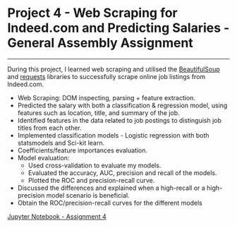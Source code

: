# Project 4 - Web Scraping for Indeed.com and Predicting Salaries - General Assembly Assignment

- - - - 

During this project, I learned web scraping and utilised the [BeautifulSoup](https://www.crummy.com/software/BeautifulSoup/bs4/doc/) and [requests](https://2.python-requests.org/en/master/) libraries to successfully scrape online job listings from Indeed.com.

* Web Scraping: DOM inspecting, parsing + feature extraction. 
* Predicted the salary with both a classification & regression model, using features such as location, title, and summary of the job. 
* Identified features in the data related to job postings to distinguish job titles from each other.
* Implemented classification models - Logistic regression with both statsmodels and Sci-kit learn.
* Coefficients/feature importances evaluation. 
* Model evaluation:
  * Used cross-validation to evaluate my models.
  * Evaluated the accuracy, AUC, precision and recall of the models. 
  * Plotted the ROC and precision-recall curve.
* Discussed the differences and explained when a high-recall or a high-precision model scenario is beneficial.
* Obtain the ROC/precision-recall curves for the different models

[Jupyter Notebook - Assignment 4](Project_4.ipynb)
